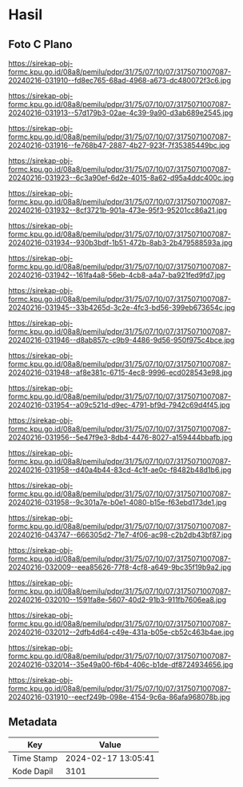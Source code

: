 # Hasil

## Foto C Plano

https://sirekap-obj-formc.kpu.go.id/08a8/pemilu/pdpr/31/75/07/10/07/3175071007087-20240216-031910--fd8ec765-68ad-4968-a673-dc480072f3c6.jpg

https://sirekap-obj-formc.kpu.go.id/08a8/pemilu/pdpr/31/75/07/10/07/3175071007087-20240216-031913--57d179b3-02ae-4c39-9a90-d3ab689e2545.jpg

https://sirekap-obj-formc.kpu.go.id/08a8/pemilu/pdpr/31/75/07/10/07/3175071007087-20240216-031916--fe768b47-2887-4b27-923f-7f35385449bc.jpg

https://sirekap-obj-formc.kpu.go.id/08a8/pemilu/pdpr/31/75/07/10/07/3175071007087-20240216-031923--6c3a90ef-6d2e-4015-8a62-d95a4ddc400c.jpg

https://sirekap-obj-formc.kpu.go.id/08a8/pemilu/pdpr/31/75/07/10/07/3175071007087-20240216-031932--8cf3721b-901a-473e-95f3-95201cc86a21.jpg

https://sirekap-obj-formc.kpu.go.id/08a8/pemilu/pdpr/31/75/07/10/07/3175071007087-20240216-031934--930b3bdf-1b51-472b-8ab3-2b479588593a.jpg

https://sirekap-obj-formc.kpu.go.id/08a8/pemilu/pdpr/31/75/07/10/07/3175071007087-20240216-031942--161fa4a8-56eb-4cb8-a4a7-ba921fed9fd7.jpg

https://sirekap-obj-formc.kpu.go.id/08a8/pemilu/pdpr/31/75/07/10/07/3175071007087-20240216-031945--33b4265d-3c2e-4fc3-bd56-399eb673654c.jpg

https://sirekap-obj-formc.kpu.go.id/08a8/pemilu/pdpr/31/75/07/10/07/3175071007087-20240216-031946--d8ab857c-c9b9-4486-9d56-950f975c4bce.jpg

https://sirekap-obj-formc.kpu.go.id/08a8/pemilu/pdpr/31/75/07/10/07/3175071007087-20240216-031948--af8e381c-6715-4ec8-9996-ecd028543e98.jpg

https://sirekap-obj-formc.kpu.go.id/08a8/pemilu/pdpr/31/75/07/10/07/3175071007087-20240216-031954--a09c521d-d9ec-4791-bf9d-7942c69d4f45.jpg

https://sirekap-obj-formc.kpu.go.id/08a8/pemilu/pdpr/31/75/07/10/07/3175071007087-20240216-031956--5e47f9e3-8db4-4476-8027-a159444bbafb.jpg

https://sirekap-obj-formc.kpu.go.id/08a8/pemilu/pdpr/31/75/07/10/07/3175071007087-20240216-031958--d40a4b44-83cd-4c1f-ae0c-f8482b48d1b6.jpg

https://sirekap-obj-formc.kpu.go.id/08a8/pemilu/pdpr/31/75/07/10/07/3175071007087-20240216-031958--9c301a7e-b0e1-4080-b15e-f63ebd173de1.jpg

https://sirekap-obj-formc.kpu.go.id/08a8/pemilu/pdpr/31/75/07/10/07/3175071007087-20240216-043747--666305d2-71e7-4f06-ac98-c2b2db43bf87.jpg

https://sirekap-obj-formc.kpu.go.id/08a8/pemilu/pdpr/31/75/07/10/07/3175071007087-20240216-032009--eea85626-77f8-4cf8-a649-9bc35f19b9a2.jpg

https://sirekap-obj-formc.kpu.go.id/08a8/pemilu/pdpr/31/75/07/10/07/3175071007087-20240216-032010--1591fa8e-5607-40d2-91b3-911fb7606ea8.jpg

https://sirekap-obj-formc.kpu.go.id/08a8/pemilu/pdpr/31/75/07/10/07/3175071007087-20240216-032012--2dfb4d64-c49e-431a-b05e-cb52c463b4ae.jpg

https://sirekap-obj-formc.kpu.go.id/08a8/pemilu/pdpr/31/75/07/10/07/3175071007087-20240216-032014--35e49a00-f6b4-406c-b1de-df8724934656.jpg

https://sirekap-obj-formc.kpu.go.id/08a8/pemilu/pdpr/31/75/07/10/07/3175071007087-20240216-031910--eecf249b-098e-4154-9c6a-86afa968078b.jpg


## Metadata

| Key        | Value               |
| ---------- | ------------------- |
| Time Stamp | 2024-02-17 13:05:41 |
| Kode Dapil | 3101                |



